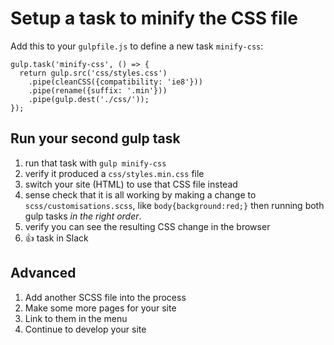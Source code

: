# Setup a task to minify the CSS file

Add this to your `gulpfile.js` to define a new task `minify-css`:

```
gulp.task('minify-css', () => {
  return gulp.src('css/styles.css')
	.pipe(cleanCSS({compatibility: 'ie8'}))
	.pipe(rename({suffix: '.min'}))
	.pipe(gulp.dest('./css/'));
});
```

## Run your second gulp task

1) run that task with `gulp minify-css`
1) verify it produced a `css/styles.min.css` file
1) switch your site (HTML) to use that CSS file instead
1) sense check that it is all working by making a change to `scss/customisations.scss`, like `body{background:red;}` then running both gulp tasks *in the right order*.
1) verify you can see the resulting CSS change in the browser 
1) :+1: task in Slack

## Advanced

1) Add another SCSS file into the process
1) Make some more pages for your site
1) Link to them in the menu
1) Continue to develop your site
